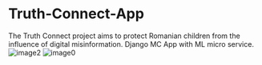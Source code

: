 # Truth-Connect-App
The Truth Connect project aims to protect Romanian children from the influence of digital misinformation. Django MC App with ML micro service.
![image2](https://github.com/user-attachments/assets/2573727a-9fc1-4f60-9b69-b90920e658c1)
![image0](https://github.com/user-attachments/assets/ac16197e-4131-431c-a98e-a642f1ad6d5c)
